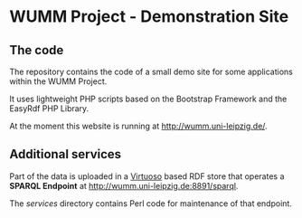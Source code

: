 # WUMM Project - Demonstration Site

## The code

The repository contains the code of a small demo site for some applications
within the WUMM Project.

It uses lightweight PHP scripts based on the Bootstrap Framework and the
EasyRdf PHP Library.

At the moment this website is running at <http://wumm.uni-leipzig.de/>.

## Additional services

Part of the data is uploaded in a [Virtuoso](https://virtuoso.openlinksw.com/)
based RDF store that operates a __SPARQL Endpoint__ at
<http://wumm.uni-leipzig.de:8891/sparql>.

The _services_ directory contains Perl code for maintenance of that endpoint.  